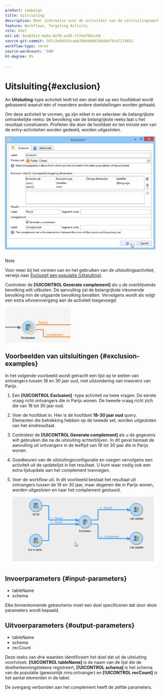```yaml
---
product: campaign
title: Uitsluiting
description: Meer informatie over de activiteit van de uitsluitingsworkflow
feature: Workflows, Targeting Activity
role: User
exl-id: 8ea831e2-8e6e-4ef0-ac05-f27ebf89ccb9
source-git-commit: 567c2e84433caab708ddb9026dda6f9cb717d032
workflow-type: tm+mt
source-wordcount: '349'
ht-degree: 0%

---
```


# Uitsluiting{#exclusion}



An **Uitsluiting**-type activiteit leidt tot een doel dat op een hoofddoel wordt gebaseerd waaruit één of meerdere andere doelstellingen worden gehaald.

Om deze activiteit te vormen, ga zijn etiket in en selecteer de belangrijkste ontvankelijke reeks: de bevolking van de belangrijkste reeks laat u het resultaat construeren. Profielen die door de hoofdset en ten minste een van de entry-activiteiten worden gedeeld, worden uitgesloten.

![](assets/s_user_segmentation_exclu.png)

>[!NOTE]
>
>Voor meer bij het vormen van en het gebruiken van de uitsluitingsactiviteit, verwijs naar [Exclusief een populatie (Uitsluiting)](targeting-workflows.md#excluding-a-population--exclusion-).

Controleer de **[!UICONTROL Generate complement]** als u de overblijvende bevolking wilt uitbuiten. De aanvulling zal de belangrijkste inkomende bevolking min de uitgaande bevolking bevatten. Vervolgens wordt als volgt een extra uitvoerovergang aan de activiteit toegevoegd:

![](assets/s_user_segmentation_exclu_compl.png)

## Voorbeelden van uitsluitingen {#exclusion-examples}

In het volgende voorbeeld wordt getracht een lijst op te stellen van ontvangers tussen 18 en 30 jaar oud, met uitzondering van inwoners van Parijs.

1. Een **[!UICONTROL Exclusion]** -type activiteit na twee vragen. De eerste vraag richt ontvangers die in Parijs wonen. De tweede vraag richt zich die van 18 tot 30 jaar oud.
1. Voer de hoofdset in. Hier is de hoofdset **18-30 jaar oud** query. Elementen die betrekking hebben op de tweede set, worden uitgesloten van het eindresultaat.
1. Controleer de **[!UICONTROL Generate complement]** als u de gegevens wilt gebruiken die na de uitsluiting achterblijven. In dit geval bestaat de aanvulling uit ontvangers in de leeftijd van 18 tot 30 jaar die in Parijs wonen.
1. Goedkeuren van de uitsluitingsconfiguratie en voegen vervolgens een activiteit uit de updatelijst in het resultaat. U kunt waar nodig ook een extra lijstupdate aan het complement toevoegen.
1. Voer de workflow uit. In dit voorbeeld bestaat het resultaat uit ontvangers tussen de 18 en 30 jaar, maar degenen die in Parijs wonen, worden uitgesloten en naar het complement gestuurd.

   ![](assets/exclusion_example.png)

## Invoerparameters {#input-parameters}

* tableName
* schema

Elke binnenkomende gebeurtenis moet een doel specificeren dat door deze parameters wordt bepaald.

## Uitvoerparameters {#output-parameters}

* tableName
* schema
* recCount

Deze reeks van drie waarden identificeert het doel dat uit de uitsluiting voortvloeit. **[!UICONTROL tableName]** is de naam van de lijst die de doelherkenningstekens registreert, **[!UICONTROL schema]** is het schema van de populatie (gewoonlijk nms:ontvanger) en **[!UICONTROL recCount]** is het aantal elementen in de tabel.

De overgang verbonden aan het complement heeft de zelfde parameters.
